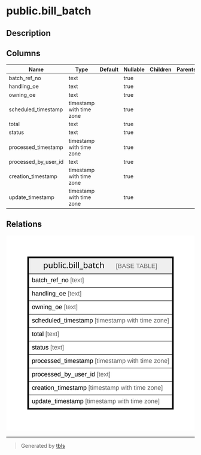 # public.bill_batch

## Description

## Columns

| Name | Type | Default | Nullable | Children | Parents | Comment |
| ---- | ---- | ------- | -------- | -------- | ------- | ------- |
| batch_ref_no | text |  | true |  |  |  |
| handling_oe | text |  | true |  |  |  |
| owning_oe | text |  | true |  |  |  |
| scheduled_timestamp | timestamp with time zone |  | true |  |  |  |
| total | text |  | true |  |  |  |
| status | text |  | true |  |  |  |
| processed_timestamp | timestamp with time zone |  | true |  |  |  |
| processed_by_user_id | text |  | true |  |  |  |
| creation_timestamp | timestamp with time zone |  | true |  |  |  |
| update_timestamp | timestamp with time zone |  | true |  |  |  |

## Relations

![er](public.bill_batch.svg)

---

> Generated by [tbls](https://github.com/k1LoW/tbls)
